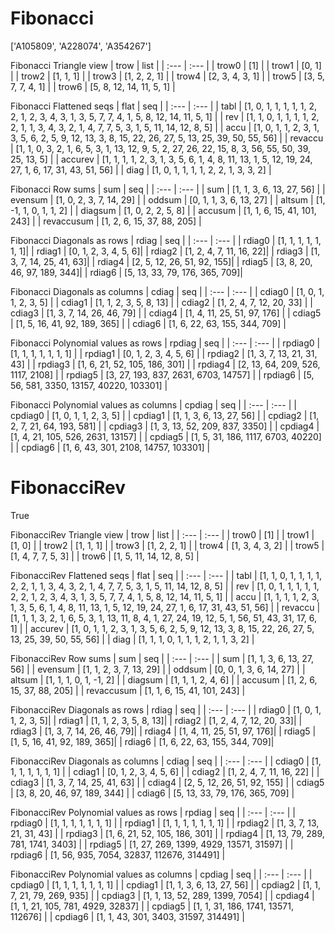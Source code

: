 # Fibonacci
['A105809', 'A228074', 'A354267']

Fibonacci Triangle view
| trow  |  list  |
| :---  |  :---  |
| trow0 | [1] |
| trow1 | [0, 1] |
| trow2 | [1, 1, 1] |
| trow3 | [1, 2, 2, 1] |
| trow4 | [2, 3, 4, 3, 1] |
| trow5 | [3, 5, 7, 7, 4, 1] |
| trow6 | [5, 8, 12, 14, 11, 5, 1] |

Fibonacci Flattened seqs
| flat      |   seq  |
| :---      |  :---  |
| tabl     | [1, 0, 1, 1, 1, 1, 1, 2, 2, 1, 2, 3, 4, 3, 1, 3, 5, 7, 7, 4, 1, 5, 8, 12, 14, 11, 5, 1] |
| rev      | [1, 1, 0, 1, 1, 1, 1, 2, 2, 1, 1, 3, 4, 3, 2, 1, 4, 7, 7, 5, 3, 1, 5, 11, 14, 12, 8, 5] |
| accu     | [1, 0, 1, 1, 2, 3, 1, 3, 5, 6, 2, 5, 9, 12, 13, 3, 8, 15, 22, 26, 27, 5, 13, 25, 39, 50, 55, 56] |
| revaccu  | [1, 1, 0, 3, 2, 1, 6, 5, 3, 1, 13, 12, 9, 5, 2, 27, 26, 22, 15, 8, 3, 56, 55, 50, 39, 25, 13, 5] |
| accurev  | [1, 1, 1, 1, 2, 3, 1, 3, 5, 6, 1, 4, 8, 11, 13, 1, 5, 12, 19, 24, 27, 1, 6, 17, 31, 43, 51, 56] |
| diag     | [1, 0, 1, 1, 1, 1, 2, 2, 1, 3, 3, 2] |

Fibonacci Row sums
| sum        |   seq  |
| :---       |  :---  |
| sum       | [1, 1, 3, 6, 13, 27, 56] |
| evensum   | [1, 0, 2, 3, 7, 14, 29] |
| oddsum    | [0, 1, 1, 3, 6, 13, 27] |
| altsum    | [1, -1, 1, 0, 1, 1, 2] |
| diagsum   | [1, 0, 2, 2, 5, 8] |
| accusum   | [1, 1, 6, 15, 41, 101, 243] |
| revaccusum | [1, 2, 6, 15, 37, 88, 205] |

Fibonacci Diagonals as rows
| rdiag  |   seq  |
| :---   |  :---  |
| rdiag0 | [1, 1, 1, 1, 1, 1, 1]|
| rdiag1 | [0, 1, 2, 3, 4, 5, 6]|
| rdiag2 | [1, 2, 4, 7, 11, 16, 22]|
| rdiag3 | [1, 3, 7, 14, 25, 41, 63]|
| rdiag4 | [2, 5, 12, 26, 51, 92, 155]|
| rdiag5 | [3, 8, 20, 46, 97, 189, 344]|
| rdiag6 | [5, 13, 33, 79, 176, 365, 709]|

Fibonacci Diagonals as columns
| cdiag  |   seq  |
| :---   |  :---  |
| cdiag0 | [1, 0, 1, 1, 2, 3, 5] |
| cdiag1 | [1, 1, 2, 3, 5, 8, 13] |
| cdiag2 | [1, 2, 4, 7, 12, 20, 33] |
| cdiag3 | [1, 3, 7, 14, 26, 46, 79] |
| cdiag4 | [1, 4, 11, 25, 51, 97, 176] |
| cdiag5 | [1, 5, 16, 41, 92, 189, 365] |
| cdiag6 | [1, 6, 22, 63, 155, 344, 709] |

Fibonacci Polynomial values as rows
| rpdiag  |   seq  |
| :---    |  :---  |
| rpdiag0 | [1, 1, 1, 1, 1, 1, 1] |
| rpdiag1 | [0, 1, 2, 3, 4, 5, 6] |
| rpdiag2 | [1, 3, 7, 13, 21, 31, 43] |
| rpdiag3 | [1, 6, 21, 52, 105, 186, 301] |
| rpdiag4 | [2, 13, 64, 209, 526, 1117, 2108] |
| rpdiag5 | [3, 27, 193, 837, 2631, 6703, 14757] |
| rpdiag6 | [5, 56, 581, 3350, 13157, 40220, 103301] |

Fibonacci Polynomial values as columns
| cpdiag  |   seq  |
| :---    |  :---  |
| cpdiag0 | [1, 0, 1, 1, 2, 3, 5] |
| cpdiag1 | [1, 1, 3, 6, 13, 27, 56] |
| cpdiag2 | [1, 2, 7, 21, 64, 193, 581] |
| cpdiag3 | [1, 3, 13, 52, 209, 837, 3350] |
| cpdiag4 | [1, 4, 21, 105, 526, 2631, 13157] |
| cpdiag5 | [1, 5, 31, 186, 1117, 6703, 40220] |
| cpdiag6 | [1, 6, 43, 301, 2108, 14757, 103301] |

# FibonacciRev
True

FibonacciRev Triangle view
| trow  |  list  |
| :---  |  :---  |
| trow0 | [1] |
| trow1 | [1, 0] |
| trow2 | [1, 1, 1] |
| trow3 | [1, 2, 2, 1] |
| trow4 | [1, 3, 4, 3, 2] |
| trow5 | [1, 4, 7, 7, 5, 3] |
| trow6 | [1, 5, 11, 14, 12, 8, 5] |

FibonacciRev Flattened seqs
| flat      |   seq  |
| :---      |  :---  |
| tabl     | [1, 1, 0, 1, 1, 1, 1, 2, 2, 1, 1, 3, 4, 3, 2, 1, 4, 7, 7, 5, 3, 1, 5, 11, 14, 12, 8, 5] |
| rev      | [1, 0, 1, 1, 1, 1, 1, 2, 2, 1, 2, 3, 4, 3, 1, 3, 5, 7, 7, 4, 1, 5, 8, 12, 14, 11, 5, 1] |
| accu     | [1, 1, 1, 1, 2, 3, 1, 3, 5, 6, 1, 4, 8, 11, 13, 1, 5, 12, 19, 24, 27, 1, 6, 17, 31, 43, 51, 56] |
| revaccu  | [1, 1, 1, 3, 2, 1, 6, 5, 3, 1, 13, 11, 8, 4, 1, 27, 24, 19, 12, 5, 1, 56, 51, 43, 31, 17, 6, 1] |
| accurev  | [1, 0, 1, 1, 2, 3, 1, 3, 5, 6, 2, 5, 9, 12, 13, 3, 8, 15, 22, 26, 27, 5, 13, 25, 39, 50, 55, 56] |
| diag     | [1, 1, 1, 0, 1, 1, 1, 2, 1, 1, 3, 2] |

FibonacciRev Row sums
| sum        |   seq  |
| :---       |  :---  |
| sum       | [1, 1, 3, 6, 13, 27, 56] |
| evensum   | [1, 1, 2, 3, 7, 13, 29] |
| oddsum    | [0, 0, 1, 3, 6, 14, 27] |
| altsum    | [1, 1, 1, 0, 1, -1, 2] |
| diagsum   | [1, 1, 1, 2, 4, 6] |
| accusum   | [1, 2, 6, 15, 37, 88, 205] |
| revaccusum | [1, 1, 6, 15, 41, 101, 243] |

FibonacciRev Diagonals as rows
| rdiag  |   seq  |
| :---   |  :---  |
| rdiag0 | [1, 0, 1, 1, 2, 3, 5]|
| rdiag1 | [1, 1, 2, 3, 5, 8, 13]|
| rdiag2 | [1, 2, 4, 7, 12, 20, 33]|
| rdiag3 | [1, 3, 7, 14, 26, 46, 79]|
| rdiag4 | [1, 4, 11, 25, 51, 97, 176]|
| rdiag5 | [1, 5, 16, 41, 92, 189, 365]|
| rdiag6 | [1, 6, 22, 63, 155, 344, 709]|

FibonacciRev Diagonals as columns
| cdiag  |   seq  |
| :---   |  :---  |
| cdiag0 | [1, 1, 1, 1, 1, 1, 1] |
| cdiag1 | [0, 1, 2, 3, 4, 5, 6] |
| cdiag2 | [1, 2, 4, 7, 11, 16, 22] |
| cdiag3 | [1, 3, 7, 14, 25, 41, 63] |
| cdiag4 | [2, 5, 12, 26, 51, 92, 155] |
| cdiag5 | [3, 8, 20, 46, 97, 189, 344] |
| cdiag6 | [5, 13, 33, 79, 176, 365, 709] |

FibonacciRev Polynomial values as rows
| rpdiag  |   seq  |
| :---    |  :---  |
| rpdiag0 | [1, 1, 1, 1, 1, 1, 1] |
| rpdiag1 | [1, 1, 1, 1, 1, 1, 1] |
| rpdiag2 | [1, 3, 7, 13, 21, 31, 43] |
| rpdiag3 | [1, 6, 21, 52, 105, 186, 301] |
| rpdiag4 | [1, 13, 79, 289, 781, 1741, 3403] |
| rpdiag5 | [1, 27, 269, 1399, 4929, 13571, 31597] |
| rpdiag6 | [1, 56, 935, 7054, 32837, 112676, 314491] |

FibonacciRev Polynomial values as columns
| cpdiag  |   seq  |
| :---    |  :---  |
| cpdiag0 | [1, 1, 1, 1, 1, 1, 1] |
| cpdiag1 | [1, 1, 3, 6, 13, 27, 56] |
| cpdiag2 | [1, 1, 7, 21, 79, 269, 935] |
| cpdiag3 | [1, 1, 13, 52, 289, 1399, 7054] |
| cpdiag4 | [1, 1, 21, 105, 781, 4929, 32837] |
| cpdiag5 | [1, 1, 31, 186, 1741, 13571, 112676] |
| cpdiag6 | [1, 1, 43, 301, 3403, 31597, 314491] |

